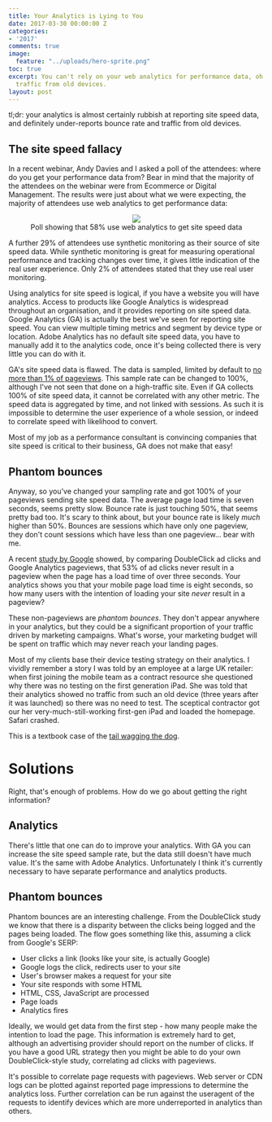 ```yaml
---
title: Your Analytics is Lying to You
date: 2017-03-30 00:00:00 Z
categories:
- '2017'
comments: true
image:
  feature: "../uploads/hero-sprite.png"
toc: true
excerpt: You can't rely on your web analytics for performance data, oh and it's underestimating
  traffic from old devices.
layout: post
---
```


tl;dr: your analytics is almost certainly rubbish at reporting site speed data, and definitely under-reports bounce rate and traffic from old devices.

## The site speed fallacy

In a recent webinar, Andy Davies and I asked a poll of the attendees: where do you get your performance data from? Bear in mind that the majority of the attendees on the webinar were from Ecommerce or Digital Management. The results were just about what we were expecting, the majority of attendees use web analytics to get performance data:

<figure align="center">
<img style="max-width:80%;" src="/uploads/poll-analytics.png"/>
<figcaption>Poll showing that 58% use web analytics to get site speed data</figcaption>
</figure>

A further 29% of attendees use synthetic monitoring as their source of site speed data. While synthetic monitoring is great for measuring operational performance and tracking changes over time, it gives little indication of the real user experience. Only 2% of attendees stated that they use real user monitoring.

Using analytics for site speed is logical, if you have a website you will have analytics. Access to products like Google Analytics is widespread throughout an organisation, and it provides reporting on site speed data. Google Analytics (GA) is actually the best we've seen for reporting site speed. You can view multiple timing metrics and segment by device type or location. Adobe Analytics has no default site speed data, you have to manually add it to the analytics code, once it's being collected there is very little you can do with it.

GA's site speed data is flawed. The data is sampled, limited by default to [no more than 1% of pageviews](https://developers.google.com/analytics/devguides/collection/analyticsjs/field-reference#siteSpeedSampleRate). This sample rate can be changed to 100%, although I've not seen that done on a high-traffic site.
Even if GA collects 100% of site speed data, it cannot be correlated with any other metric. The speed data is aggregated by time, and not linked with sessions. As such it is impossible to determine the user experience of a whole session, or indeed to correlate speed with likelihood to convert.

Most of my job as a performance consultant is convincing companies that site speed is critical to their business, GA does not make that easy!

## Phantom bounces

Anyway, so you've changed your sampling rate and got 100% of your pageviews sending site speed data. The average page load time is seven seconds, seems pretty slow. Bounce rate is just touching 50%, that seems pretty bad too.
It's scary to think about, but your bounce rate is likely *much* higher than 50%. Bounces are sessions which have only one pageview, they don't count sessions which have less than one pageview... bear with me.

A recent [study by Google](https://www.doubleclickbygoogle.com/articles/mobile-speed-matters/) showed, by comparing DoubleClick ad clicks and Google Analytics pageviews, that 53% of ad clicks never result in a pageview when the page has a load time of over three seconds. Your analytics shows you that your mobile page load time is eight seconds, so how many users with the intention of loading your site *never* result in a pageview?

These non-pageviews are *phantom bounces*. They don't appear anywhere in your analytics, but they could be a significant proportion of your traffic driven by marketing campaigns. What's worse, your marketing budget will be spent on traffic which may never reach your landing pages.

Most of my clients base their device testing strategy on their analytics. I vividly remember a story I was told by an employee at a large UK retailer: when first joining the mobile team as a contract resource she questioned why there was no testing on the first generation iPad. She was told that their analytics showed no traffic from such an old device (three years after it was launched) so there was no need to test. The sceptical contractor got our her very-much-still-working first-gen iPad and loaded the homepage. Safari crashed.

This is a textbook case of the [tail wagging the dog](https://en.wiktionary.org/wiki/tail_wagging_the_dog).

# Solutions
Right, that's enough of problems. How do we go about getting the right information?

## Analytics

There's little that one can do to improve your analytics. With GA you can increase the site speed sample rate, but the data still doesn't have much value. It's the same with Adobe Analytics. Unfortunately I think it's currently necessary to have separate performance and analytics products.

## Phantom bounces

Phantom bounces are an interesting challenge. From the DoubleClick study we know that there is a disparity between the clicks being logged and the pages being loaded. The flow goes something like this, assuming a click from Google's SERP:

 - User clicks a link (looks like your site, is actually Google)
 - Google logs the click, redirects user to your site
 - User's browser makes a request for your site
 - Your site responds with some HTML
 - HTML, CSS, JavaScript are processed
 - Page loads
 - Analytics fires

 Ideally, we would get data from the first step - how many people make the intention to load the page. This information is extremely hard to get, although an advertising provider should report on the number of clicks. If you have a good URL strategy then you might be able to do your own DoubleClick-style study, correlating ad clicks with pageviews.

 It's possible to correlate page requests with pageviews. Web server or CDN logs can be plotted against reported page impressions to determine the analytics loss. Further correlation can be run against the useragent of the requests to identify devices which are more underreported in analytics than others.
